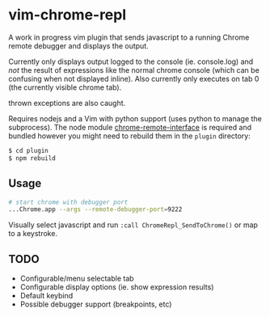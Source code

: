 # vim-chrome-repl

A work in progress vim plugin that sends javascript to a running Chrome remote
debugger and displays the output.

Currently only displays output logged to the console (ie. console.log) and *not*
the result of expressions like the normal chrome console (which can be confusing
when not displayed inline). Also currently only executes on tab 0 (the currently
visible chrome tab).

thrown exceptions are also caught.

Requires nodejs and a Vim with python support (uses python to manage the
subprocess). The node module [chrome-remote-interface](https://github.com/cyrus-and/chrome-remote-interface) is required and bundled however you might need to rebuild them in the 
`plugin` directory:

```sh
$ cd plugin
$ npm rebuild
```

## Usage

```sh
# start chrome with debugger port
...Chrome.app --args --remote-debugger-port=9222
```

Visually select javascript and run `:call ChromeRepl_SendToChrome()` or map to a
keystroke.

## TODO

* Configurable/menu selectable tab
* Configurable display options (ie. show expression results)
* Default keybind
* Possible debugger support (breakpoints, etc)
